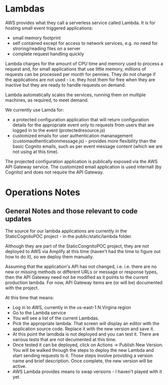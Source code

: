 # Lambdas

AWS provides what they call a serverless service called Lambda. It is for hosting small event triggered applications:
- small memory footprint
- self contained except for access to network services, e.g. no need for stroring/reading files on a server
- complete request handling quickly

Lambda charges for the amount of CPU time and memory used to process a request and, for small applications that use little memory, millions of requests can be processed per month for pennies. They do not charge if the applications are not used - i.e. they host them for free when they are inactive but they are ready to handle requests on demand.

Lambda automatically scales the services, running them on multiple machines, as required, to meet demand.

We currently use Lamda for:
- a protected configuration application that will return configuration details for the appropriate event only to requests from users that are logged in to the event (protectedresource.js)
- customized emails for user authentication mananagement (customauthenticationmessage.js) - provides more flexibility than the basic Cognito emails, such as per event message content (which we are not using at this time).

The projected configuration application is publically exposed via the AWS API Gateway service. The customized email application is used internall (by Cognito) and does not require the API Gateway.


# Operations Notes

## General Notes and those relevant to code updates

The source for our lambda applications are currently in the StaticCognitoPOC project - in the public/static/lambda folder.

Although they are part of the StaticCongnitoPOC project, they are not deployed to AWS via Amplify at this time (haven't had the time to figure out how to do it), so we deploy them manually.

Assuming that the application's API has not changed, i.e. i.e. there are no new or missing methods or different URLs or message or response types, then the API Gateway need not be modified as it points to the current production lambda. For now, API Gateway items are (or will be) documented with the project.

At this time that means:
- Log in to AWS, currently in the  us-east-1 N.Virgina region
- Go to the Lambda service
- You will see a list of the current Lambdas.
- Pick the appropriate lambda. That screen will display an editor with the application source code. Replace it with the new version and save it.
- At this point the lamdbda is not deployed and you can test it. There are various tests that are not decumented at this time.
- Once tested it can be deployed, click on Actions -> Publish New Version. You will be walked through the steps to deploy the new Lambda and start sending requests to it. Those steps involve providing a version name and brief description. Once complete, the new version will be active.
- AWS Lambda provides means to swap versions - I haven't played with it yet.



